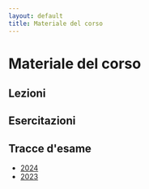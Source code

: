 ```yaml
---
layout: default
title: Materiale del corso
---
```


# Materiale del corso

## Lezioni

## Esercitazioni

## Tracce d'esame

- [2024](/esami/2024/)
- [2023](/esami/2023/)
